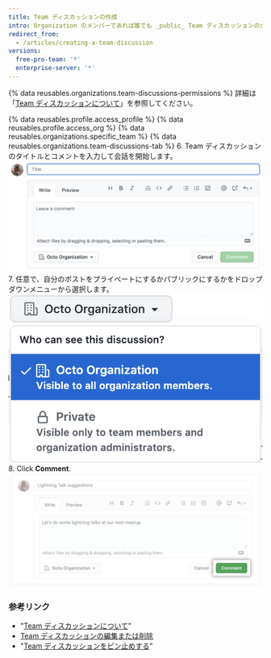 ```yaml
---
title: Team ディスカッションの作成
intro: Organization のメンバーであれば誰でも _public_ Team ディスカッションのポストを作成できます。 _private_ Team ディスカッションのポストを作成するには、Team のメンバーか Organization のオーナーでなければなりません。
redirect_from:
  - /articles/creating-a-team-discussion
versions:
  free-pro-team: '*'
  enterprise-server: '*'
---
```


{% data reusables.organizations.team-discussions-permissions %} 詳細は「[Team ディスカッションについて](/articles/about-team-discussions)」を参照してください。

{% data reusables.profile.access_profile %}
{% data reusables.profile.access_org %}
{% data reusables.organizations.specific_team %}
{% data reusables.organizations.team-discussions-tab %}
6. Team ディスカッションのタイトルとコメントを入力して会話を開始します。 ![新しい Team ディスカッション コメント](/assets/images/help/projects/team-discussions-comment.png)
7. 任意で、自分のポストをプライベートにするかパブリックにするかをドロップダウンメニューから選択します。 ![Team ディスカッションのプライバシー設定メニュー](/assets/images/help/projects/team-discussions-privacy-menu.png)
8. Click **Comment**. ![新しい Team ディスカッションの [Comment] ボタン](/assets/images/help/projects/team-discussions-comment-button.png)

### 参考リンク

  - "[Team ディスカッションについて](/articles/about-team-discussions)"
  - [Team ディスカッションの編集または削除](/articles/editing-or-deleting-a-team-discussion)
  - "[Team ディスカッションをピン止めする](/articles/pinning-a-team-discussion)"
